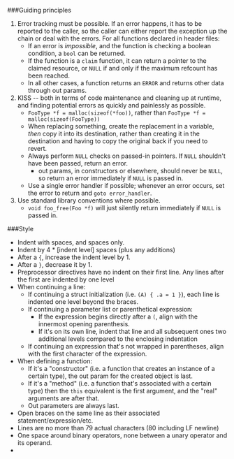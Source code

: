 ###Guiding principles

1. Error tracking must be possible. If an error happens, it has to be reported
   to the caller, so the caller can either report the exception up the chain
   or deal with the errors. For all functions declared in header files:
   * If an error is _impossible_, and the function is checking a boolean
     condition, a `bool` can be returned.
   * If the function is a `claim` function, it can return a pointer to the
     claimed resource, or `NULL` if and only if the maximum refcount has been
     reached.
   * In all other cases, a function returns an `ERROR` and returns other data
     through out params.
2. KISS -- both in terms of code maintenance and cleaning up at runtime, and
   finding potential errors as quickly and painlessly as possible.
    * `FooType *f = malloc(sizeof(*foo))`, rather than
      `FooType *f = malloc(sizeof(FooType))`
    * When replacing something, create the replacement in a variable, *then*
      copy it into its destination, rather than creating it in the destination
      and having to copy the original back if you need to revert.
    * Always perform `NULL` checks on passed-in pointers. If `NULL` shouldn't
      have been passed, return an error.
      * out params, in constructors or elsewhere, should never be `NULL`, so
        return an error immediately if `NULL` is passed in.
    * Use a single error handler if possible; whenever an error occurs, set
      the error to return and `goto error_handler`.
3. Use standard library conventions where possible.
    * `void foo_free(Foo *f)` will just silently return immediately if `NULL`
      is passed in.

###Style
* Indent with spaces, and spaces only.
* Indent by 4 * [indent level] spaces (plus any additions)
* After a `{`, increase the indent level by 1.
* After a `}`, decrease it by 1.
* Preprocessor directives have no indent on their first line. Any lines after
  the first are indented by one level
* When continuing a line:
  * If continuing a struct initialization (i.e. `(A) { .a = 1 }`), each line
    is indented one level beyond the braces.
  * If continuing a parameter list or parenthetical expression:
    * If the expression begins directly after a `(`, align with the innermost
      opening parenthesis.
    * If it's on its own line, indent that line and all subsequent ones two
      additional levels compared to the enclosing indentation
  * If continuing an expression that's not wrapped in parentheses, align with
    the first character of the expression.
* When defining a function:
  * If it's a "constructor" (i.e. a function that creates an instance of a
    certain type), the out param for the created object is last.
  * If it's a "method" (i.e. a function that's associated with a certain type)
    then the `this` equivalent is the first argument, and the "real" arguments
    are after that.
  * Out parameters are always last.
* Open braces on the same line as their associated statement/expression/etc.
* Lines are no more than 79 actual characters (80 including LF newline)
* One space around binary operators, none between a unary operator and its
  operand.
* 
